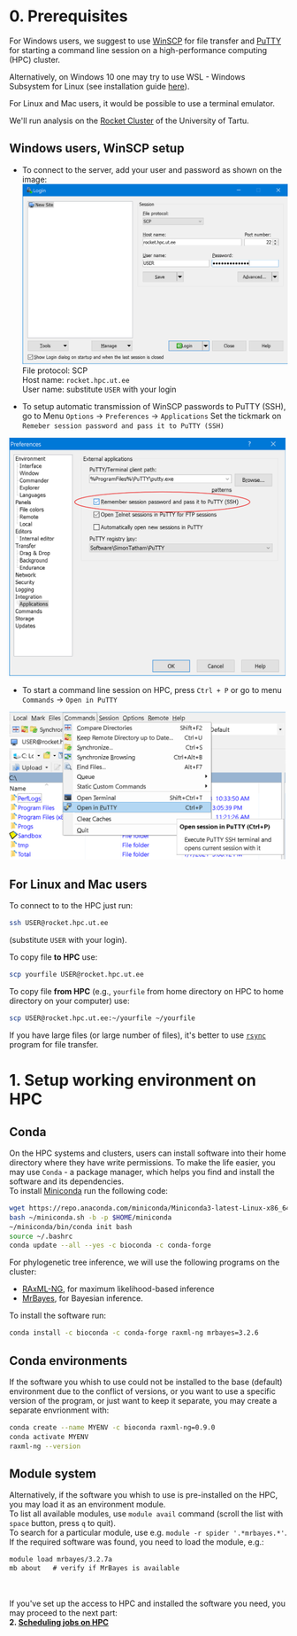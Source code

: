 # 0. Prerequisites

For Windows users, we suggest to use [WinSCP](https://winscp.net/eng/downloads.php) for file transfer and [PuTTY](https://winscp.net/eng/downloads.php#putty) for starting a command line session on a high-performance computing (HPC) cluster.

Alternatively, on Windows 10 one may try to use WSL - Windows Subsystem for Linux (see installation guide [here](https://docs.microsoft.com/en-us/windows/wsl/install-win10)).

For Linux and Mac users, it would be possible to use a terminal emulator.

We'll run analysis on the [Rocket Cluster](https://hpc.ut.ee/en/resources/rocket-cluster-en/) of the University of Tartu.

## Windows users, WinSCP setup

- To connect to the server, add your user and password as shown on the image:
<img src="img/WinSCP_HPC_credentials.png" width="500" title="WinSCP user" /><br/>
File protocol: SCP<br/>
Host name: `rocket.hpc.ut.ee`<br/>
User name: substitute `USER` with your login

- To setup automatic transmission of WinSCP passwords to PuTTY (SSH), go to Menu `Options` -> `Preferences` -> `Applications`
Set the tickmark on `Remeber session password and pass it to PuTTY (SSH)`
<img src="img/WinSCP_PuttyPassword.png" width="500" title="WinSCP sends session password to PuTTY" />

- To start a command line session on HPC, press `Ctrl + P` or go to menu `Commands` -> `Open in PuTTY`
<img src="img/WinSCP_RunPutty.png" width="500" title="Connect to HPC via SSH" />

## For Linux and Mac users

To connect to to the HPC just run:
```bash
ssh USER@rocket.hpc.ut.ee
```
(substitute `USER` with your login).

To copy file **to HPC** use:
```bash
scp yourfile USER@rocket.hpc.ut.ee
```
To copy file **from HPC** (e.g., `yourfile` from home directory on HPC to home directory on your computer) use:
```bash
scp USER@rocket.hpc.ut.ee:~/yourfile ~/yourfile
```

If you have large files (or large number of files), it's better to use [`rsync`](https://en.wikipedia.org/wiki/Rsync) program for file transfer.


# 1. Setup working environment on HPC

## Conda

On the HPC systems and clusters, users can install software into their home directory where they have write permissions. To make the life easier, you may use `Conda` - a package manager, which helps you find and install the software and its dependencies.<br/>
To install [Miniconda](https://docs.conda.io/en/latest/index.html) run the following code:
```bash
wget https://repo.anaconda.com/miniconda/Miniconda3-latest-Linux-x86_64.sh -O ~/miniconda.sh
bash ~/miniconda.sh -b -p $HOME/miniconda
~/miniconda/bin/conda init bash
source ~/.bashrc
conda update --all --yes -c bioconda -c conda-forge
```

For phylogenetic tree inference, we will use the following programs on the cluster:
- [RAxML-NG](https://github.com/amkozlov/raxml-ng), for maximum likelihood-based inference
- [MrBayes](https://nbisweden.github.io/MrBayes/download.html), for Bayesian inference.

To install the software run:
```bash
conda install -c bioconda -c conda-forge raxml-ng mrbayes=3.2.6
```

## Conda environments

If the software you whish to use could not be installed to the base (default) environment due to the conflict of versions, or you want to use a specific version of the program, or just want to keep it separate, you may create a separate envrionment with:
```bash
conda create --name MYENV -c bioconda raxml-ng=0.9.0
conda activate MYENV
raxml-ng --version
```

## Module system

Alternatively, if the software you whish to use is pre-installed on the HPC, you may load it as an environment module.<br/>
To list all available modules, use `module avail` command (scroll the list with `space` button, press `q` to quit).<br/>
To search for a particular module, use e.g. `module -r spider '.*mrbayes.*'`.<br/>
If the required software was found, you need to load the module, e.g.:
```
module load mrbayes/3.2.7a
mb about   # verify if MrBayes is available
```

<br/><br/>
If you've set up the access to HPC and installed the software you need, you may proceed to the next part:<br/>
**2. [Scheduling jobs on HPC](01.SLURM.md)**
